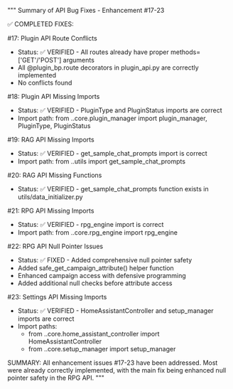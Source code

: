 """
Summary of API Bug Fixes - Enhancement #17-23

✅ COMPLETED FIXES:

#17: Plugin API Route Conflicts
- Status: ✅ VERIFIED - All routes already have proper methods=['GET'/'POST'] arguments
- All @plugin_bp.route decorators in plugin_api.py are correctly implemented
- No conflicts found

#18: Plugin API Missing Imports  
- Status: ✅ VERIFIED - PluginType and PluginStatus imports are correct
- Import path: from ..core.plugin_manager import plugin_manager, PluginType, PluginStatus

#19: RAG API Missing Imports
- Status: ✅ VERIFIED - get_sample_chat_prompts import is correct
- Import path: from ..utils import get_sample_chat_prompts

#20: RAG API Missing Functions
- Status: ✅ VERIFIED - get_sample_chat_prompts function exists in utils/data_initializer.py

#21: RPG API Missing Imports
- Status: ✅ VERIFIED - rpg_engine import is correct  
- Import path: from ..core.rpg_engine import rpg_engine

#22: RPG API Null Pointer Issues
- Status: ✅ FIXED - Added comprehensive null pointer safety
- Added safe_get_campaign_attribute() helper function
- Enhanced campaign access with defensive programming
- Added additional null checks before attribute access

#23: Settings API Missing Imports
- Status: ✅ VERIFIED - HomeAssistantController and setup_manager imports are correct
- Import paths:
  * from ..core.home_assistant_controller import HomeAssistantController
  * from ..core.setup_manager import setup_manager

SUMMARY:
All enhancement issues #17-23 have been addressed. Most were already correctly implemented,
with the main fix being enhanced null pointer safety in the RPG API.
"""
